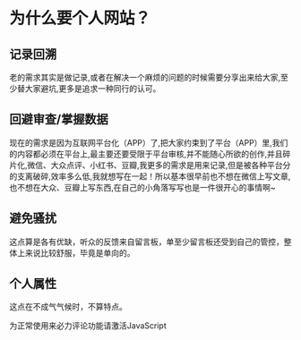 # 为什么要个人网站？

## 记录回溯
老的需求其实是做记录,或者在解决一个麻烦的问题的时候需要分享出来给大家,至少替大家避坑,更多是追求一种同行的认可。

## 回避审查/掌握数据
现在的需求是因为互联网平台化（APP）了,把大家约束到了平台（APP）里,我们的内容都必须在平台上,最主要还要受限于平台审核,并不能随心所欲的创作,并且碎片化,微信、大众点评、小红书、豆瓣,我更多的需求是用来记录,但是被各种平台分的支离破碎,效率多么低,我就想写在一起！所以基本很早前也不想在微信上写文章,也不想在大众、豆瓣上写东西,在自己的小角落写写也是一件很开心的事情啊~

## 避免骚扰
这点算是各有优缺，听众的反馈来自留言板，单至少留言板还受到自己的管控，整体上来说比较舒服，毕竟是单向的。

## 个人属性
这点在不成气气候时，不算特点。


<!-- 来必力City版安装代码 -->
<div id="lv-container" data-id="city" data-uid="MTAyMC80NzA4OC8yMzU4OA==">
	<script type="text/javascript">
   (function(d, s) {
       var j, e = d.getElementsByTagName(s)[0];

       if (typeof LivereTower === 'function') { return; }

       j = d.createElement(s);
       j.src = 'https://cdn-city.livere.com/js/embed.dist.js';
       j.async = true;

       e.parentNode.insertBefore(j, e);
   })(document, 'script');
	</script>
<noscript> 为正常使用来必力评论功能请激活JavaScript</noscript>
</div>
<!-- City版安装代码已完成 -->
